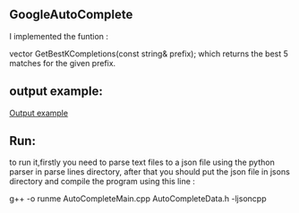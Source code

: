 ## GoogleAutoComplete

I implemented the funtion :

vector<AutoCompleteData> GetBestKCompletions(const string& prefix);
which returns the best 5 matches for the given prefix.

## output example:
[Output example](https://github.com/AhmadAmara/GoogleAutoComplete/blob/master/autocomplete%20sample%20results)


## Run:
to run it,firstly you need to parse text files to a json file using the python parser in parse lines directory, after that you should put the json file in jsons directory and compile the program using this line :

g++ -o runme AutoCompleteMain.cpp AutoCompleteData.h -ljsoncpp
